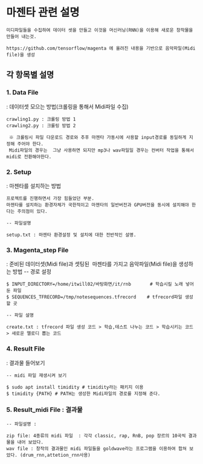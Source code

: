 # 마젠타 관련 설명

    미디파일들을 수집하여 데이터 셋을 만들고 이것을 머신러닝(RNN)을 이용해 새로운 창작물을 만들어 내는것.

    https://github.com/tensorflow/magenta 에 올려진 내용을 기반으로 음악파일(Midi file)을 생성


## 각 항목별 설명
###  1. Data File 

: 데이터셋 모으는 방법(크롤링을 통해서 Midi파일 수집)

    crawling1.py : 크롤링 방법 1
    crawling2.py : 크롤링 방법 2
    
     ※ 크롤링시 파일 다운로드 경로와 추후 마젠타 가동시에 사용할 input경로를 동일하게 지정해 주어야 한다.
     Midi파일의 경우는  그냥 사용하면 되지만 mp3나 wav파일일 경우는 컨버터 작업을 통해서 midi로 전환해야한다.
    
    
###  2. Setup 

: 마젠타를 설치하는 방법

    프로젝트를 진행하면서 가장 힘들었던 부분.
    마젠타를 설치하는 환경자체가 국한적이고 마젠타의 일반버전과 GPU버전을 동시에 설치해야 한다는 주의점이 있다.
    
    -- 파일설명
    
    setup.txt : 마젠타 환경설정 및 설치에 대한 전반적인 설명.

###  3. Magenta_step File 

: 준비된 데이터셋(Midi file)과 셋팅된  마젠타를 가지고 음악파일(Midi file)을 생성하는 방법
    -- 경로 설정 
    
    $ INPUT_DIRECTORY=/home/itwill02/바탕화면/it/rnb       # 학습시킬 노래 넣어둔 파일 
    $ SEQUENCES_TFRECORD=/tmp/notesequences.tfrecord    # tfrecord파일 생성할 곳 

    -- 파일 설명 
    
    create.txt : tfrecord 파일 생성 코드 > 학습,테스트 나누는 코드 > 학습시키는 코드 > 새로운 멜로디 뽑는 코드

###  4. Result File 

: 결과물 들어보기
    
    -- midi 파일 재생시켜 보기 

    $ sudo apt install timidity # timidity라는 패키지 이용 
    $ timidity {PATH} # PATH는 생성한 Midi파일의 경로를 지정해 준다.
    
    
###  5. Result_midi File : 결과물 

    -- 파일설명 : 
    
    zip file: 4종류의 midi 파일  : 각각 classic, rap, RnB, pop 장르의 10곡씩 결과물을 내어 보았다.
    wav file : 창작의 결과물인 midi 파일들을 goldwave라는 프로그램을 이용하여 합쳐 보았다. (drum_rnn,attetion_rnn사용)

